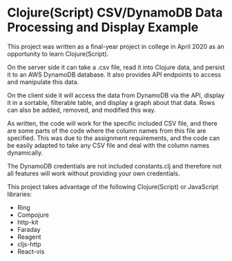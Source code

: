 # Clojure(Script) CSV/DynamoDB Data Processing and Display Example

This project was written as a final-year project in college in April 2020 as an opportunity to learn Clojure(Script).

On the server side it can take a .csv file, read it into Clojure data, and persist it to an AWS DynamoDB database. It also provides API endpoints to access and manipulate this data.

On the client side it will access the data from DynamoDB via the API, display it in a sortable, filterable table, and display a graph about that data. Rows can also be added, removed, and modified this way.

As written, the code will work for the specific included CSV file, and there are some parts of the code where the column names from this file are specified. This was due to the assignment requirements, and the code can be easily adapted to take any CSV file and deal with the column names dynamically.

The DynamoDB credentials are not included constants.clj and therefore not all features will work without providing your own credentials.

This project takes advantage of the following Clojure(Script) or JavaScript libraries:

- Ring
- Compojure
- http-kit
- Faraday
- Reagent
- cljs-http
- React-vis
